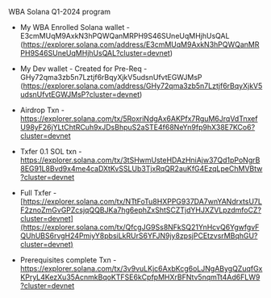 WBA Solana Q1-2024 program

- My WBA Enrolled Solana wallet - E3cmMUqM9AxkN3hPQWQanMRPH9S46SUneUqMHjhUsQAL (https://explorer.solana.com/address/E3cmMUqM9AxkN3hPQWQanMRPH9S46SUneUqMHjhUsQAL?cluster=devnet)
- My Dev wallet - Created for Pre-Req - GHy72qma3zb5n7Lztjf6rBqyXjkV5udsnUfvtEGWJMsP (https://explorer.solana.com/address/GHy72qma3zb5n7Lztjf6rBqyXjkV5udsnUfvtEGWJMsP?cluster=devnet)

- Airdrop Txn - https://explorer.solana.com/tx/5RoxriNdgAx6AKPfx7RguM6JrqVdTnxefU98yF26jYLtChtRCuh9xJDsBhpuS2aSTE4f68NeYn9fp9hX38E7KCo6?cluster=devnet

-  Txfer 0.1 SOL txn - https://explorer.solana.com/tx/3tSHwmUsteHDAzHniAjw37Qd1pPoNgrB8EG91L8Bvd9x4me4caDXtKvSSLUb3TjxRqQR2auKfG4EzqLpeChMVBtw?cluster=devnet
 
  - Full Txfer - [https://explorer.solana.com/tx/NTtFoTu8HXPPG937DA7wnYANdrxtsU7LF2znoZmGvGPZcsjqQQBJKa7hg6ephZxShtSCZTjdYHJXZVLpzdmfoCZ?cluster=devnet](https://explorer.solana.com/tx/QfcgJG9Ss8NFkSQ21YnHcvQ6YgwfgvFQUhUBS6rvgH24PmiyY8pbsiLkRUrS6YFJN9jy8zpsjPCEtzvsrMBqhGU?cluster=devnet)

  - Prerequisites complete Txn - https://explorer.solana.com/tx/3v9vuLKjc6AxbKcg6oLJNgABygQZuqfGxKPryL4KezXu35AcnmkBqoKTFSE6kCpfpMHXrBFNtv5nqmTt4Ad6FLW9?cluster=devnet




